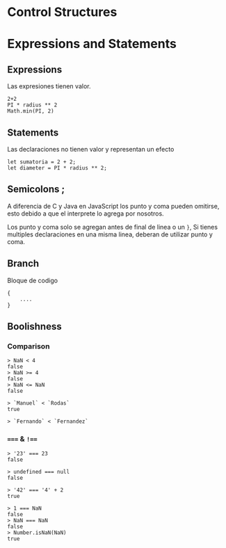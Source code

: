 # Control Structures

# Expressions and Statements

## Expressions

Las expresiones tienen valor.
```
2+2
PI * radius ** 2
Math.min(PI, 2)
```

## Statements
Las declaraciones no tienen valor y representan un efecto
```
let sumatoria = 2 + 2;
let diameter = PI * radius ** 2;
```
        
## Semicolons ;

A diferencia de C y Java en JavaScript los punto y coma pueden omitirse, 
esto debido a que el interprete lo agrega por nosotros.

Los punto y coma solo se agregan antes de final de linea o un `}`, Si tienes multiples declaraciones en una misma linea, deberan de utilizar punto y coma.

## Branch

Bloque de codigo
```
{
    ....
}
```
## Boolishness

### Comparison
```
> NaN < 4
false
> NaN >= 4
false
> NaN <= NaN
false
```

```
> `Manuel` < `Rodas` 
true

> `Fernando` < `Fernandez`
```
### `===` & `!==`
```
> '23' === 23 
false

> undefined === null
false

> '42' === '4' + 2 
true
```

```
> 1 === NaN
false
> NaN === NaN
false
> Number.isNaN(NaN)
true
```